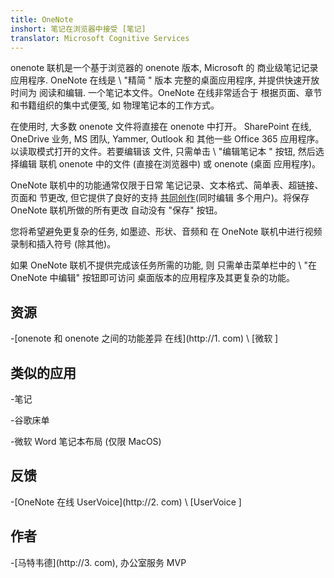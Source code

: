 ```yaml
---
title: OneNote
inshort: 笔记在浏览器中接受 [笔记]
translator: Microsoft Cognitive Services
---
```


onenote 联机是一个基于浏览器的 onenote 版本, Microsoft 的
商业级笔记记录应用程序. OneNote 在线是 \ "精简 \" 版本
完整的桌面应用程序, 并提供快速开放时间为
阅读和编辑. 一个笔记本文件。OneNote 在线非常适合于
根据页面、章节和书籍组织的集中式便笺, 如
物理笔记本的工作方式。

在使用时, 大多数 onenote 文件将直接在 onenote 中打开。
SharePoint 在线, OneDrive 业务, MS 团队, Yammer, Outlook 和
其他一些 Office 365 应用程序。以读取模式打开的文件。若要编辑该
文件, 只需单击 \ "编辑笔记本 \" 按钮, 然后选择编辑
联机 onenote 中的文件 (直接在浏览器中) 或 onenote (桌面
应用程序)。

OneNote 联机中的功能通常仅限于日常
笔记记录、文本格式、简单表、超链接、页面和
节更改, 但它提供了良好的支持
[共同创作](http://icsh.pt/CoAuthoring)(同时编辑
多个用户)。将保存 OneNote 联机所做的所有更改
自动没有 "保存" 按钮。

您将希望避免更复杂的任务, 如墨迹、形状、音频和
在 OneNote 联机中进行视频录制和插入符号 (除其他)。

如果 OneNote 联机不提供完成该任务所需的功能, 则
只需单击菜单栏中的 \ "在 OneNote 中编辑" 按钮即可访问
桌面版本的应用程序及其更复杂的功能。

资源
---------

-[onenote 和 onenote 之间的功能差异
在线](http://1. com)
\ [微软 \]

类似的应用
--------------------

-笔记

-谷歌床单

-微软 Word 笔记本布局 (仅限 MacOS)

反馈
---------

-[OneNote 在线 UserVoice](http://2. com)
\ [UserVoice \]

作者
---------

-[马特韦德](http://3. com), 办公室服务 MVP


